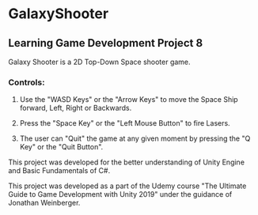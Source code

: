 # GalaxyShooter
## Learning Game Development Project 8

Galaxy Shooter is a 2D Top-Down Space shooter game.

### Controls:

1. Use the "WASD Keys" or the "Arrow Keys" to move the Space Ship forward, Left, Right or Backwards.

2. Press the "Space Key" or the "Left Mouse Button" to fire Lasers.

3. The user can "Quit" the game at any given moment by pressing the "Q Key" or the "Quit Button".

This project was developed for the better understanding of Unity Engine and Basic Fundamentals of C#.

This project was developed as a part of the Udemy course "The Ultimate Guide to Game Development with Unity 2019" under the guidance of Jonathan Weinberger.
